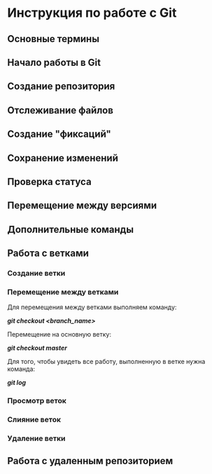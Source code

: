 # Инструкция по работе с Git

## Основные термины

## Начало работы в Git

## Создание репозитория

## Отслеживание файлов

## Создание "фиксаций"

## Сохранение изменений

## Проверка статуса

## Перемещение между версиями

## Дополнительные команды

## Работа с ветками

### Создание ветки

### Перемещение между ветками
Для перемещения между ветками выполняем команду:

*__git checkout <branch_name>__*

Перемещение на основную ветку:

*__git checkout master__*

Для того, чтобы увидеть все работу, выполненную в ветке нужна команда:

*__git log__*

### Просмотр веток

### Слияние веток

### Удаление ветки

## Работа с удаленным репозиторием




